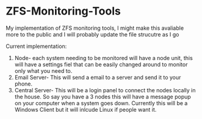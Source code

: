 # ZFS-Monitoring-Tools
My implementation of ZFS monitoring tools, I might make this avaliable more to the public and I will probably update the file strucutre as I go


Current implementation:
1. Node- each system needing to be monitored will have a node unit, this will have a settings fiel that can be easily changed around to monitor only what you need to.
2. Email Server- This will send a email to a server and send it to your phone.
3. Central Server- This will be a login panel to connect the nodes locally in the house. So say you have a 3 nodes this will have a message popup on your computer when a system goes down. Currently this will be a Windows Client but it will inlcude Linux if people want it.

